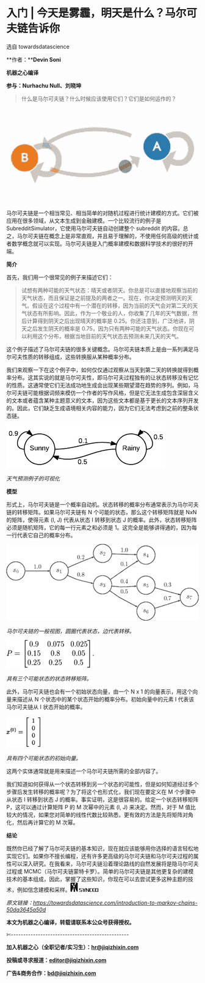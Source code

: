 # 入门 | 今天是雾霾，明天是什么？马尔可夫链告诉你

选自 towardsdatascience

**作者：****Devin Soni**

**机器之心编译**

**参与：Nurhachu Null、刘晓坤**

> 什么是马尔可夫链？什么时候应该使用它们？它们是如何运作的？

![](img/59bb2cc6e48d46d52d0ffeb2764bf61e-fs8.png)

马尔可夫链是一个相当常见、相当简单的对随机过程进行统计建模的方式。它们被应用在很多领域，从文本生成到金融建模。一个比较流行的例子是 SubredditSimulator，它使用马尔可夫链自动创建整个 subreddit 的内容。总之，马尔可夫链在概念上是非常直观，并且易于理解的，不使用任何高级的统计或者数学概念就可以实现。马尔可夫链是入门概率建模和数据科学技术的很好的开端。

**简介**

首先，我们用一个很常见的例子来描述它们：

> 试想有两种可能的天气状态：晴天或者阴天。你总是可以直接地观察当前的天气状态，而且保证是之前提及的两者之一。现在，你决定预测明天的天气。假设在这个过程中有一个潜在的转移，因为当前的天气会对第二天的天气状态有所影响。因此，作为一个敬业的人，你收集了几年的天气数据，然后计算得到阴天之后出现晴天的概率是 0.25。你还注意到，广泛地讲，阴天之后发生阴天的概率是 0.75，因为只有两种可能的天气状态。你现在可以利用这个分布，根据当地目前的天气状态去预测未来几天的天气。

这个例子描述了马尔可夫链的很多关键概念。马尔可夫链本质上是由一系列满足马尔可夫性质的转移组成，这些转换服从某种概率分布。

我们来观察一下在这个例子中，如何仅仅通过观察从当天到第二天的转换就得到概率分布。这其实说的就是马尔可夫性，即马尔可夫过程独有的让状态转移没有记忆的性质。这通常使它们无法成功地生成会出现某些期望潜在趋势的序列。例如，马尔可夫链可能根据词频来模仿一个作者的写作风格，但是它无法生成包含深层含义的文本或者蕴含某种主题意义的文本，因为这些文本都是基于更长的文本序列开发的。因此，它们缺乏生成语境相关内容的能力，因为它们无法考虑到之前的整条状态链。

![](img/e4152d3c878158061bf1cad033784768-fs8.png)

*天气预测例子的可视化*

**模型**

形式上，马尔可夫链是一个概率自动机。状态转移的概率分布通常表示为马尔可夫链的转移矩阵。如果马尔可夫链有 N 个可能的状态，那么这个转移矩阵就是 N*x*N 的矩阵，使得元素 (I, J) 代表从状态 I 转移到状态 J 的概率。此外，状态转移矩阵必须是随机矩阵，它的每一行元素之和必须是 1。这完全是能够讲得通的，因为每一行代表它自己的概率分布。

![](img/47535b2602c168373ea1d8bbeeb1498c-fs8.png)

*马尔可夫链的一般视图，圆圈代表状态，边代表转移。*

![](img/f32c0af14042db522f9253423570c5bc-fs8.png)

*具有三个可能状态的状态转移矩阵。*

此外，马尔可夫链也会有一个初始状态向量，由一个 N x 1 的向量表示，用这个向量来描述从 N 个状态中的某个状态开始的概率分布。初始向量中的元素 I 代表该马尔可夫链从 I 状态开始的概率。

![](img/10c250ecdf6d8f7734b7a38e4a2fd21a-fs8.png)

*具有四个可能状态的初始向量。*

这两个实体通常就是用来描述一个马尔可夫链所需的全部内容了。

我们知道如何获得从一个状态转移到另一个状态的可能性，但是如何知道经过多个步骤后发生转移的概率呢？为了将这个也形式化，我们现在要定义在 M 个步骤中从状态 I 转移到状态 J 的概率。事实证明，这是很容易的。给定一个状态转移矩阵 P，这可以通过计算矩阵 P 的 M 次幂中的元素 (I, J) 来决定。然而，对于 M 值比较大的情况，如果您对简单的线性代数比较熟悉，更有效的方法是先将矩阵对角化，然后再计算它的 M 次幂。

**结论**

既然你已经了解了马尔可夫链的基本知识，现在就应该能够用你选择的语言轻松地实现它们。如果你不擅长编程，还有许多更高级的马尔可夫链和马尔可夫过程的属性可以深入研究。在我看来，马尔可夫链沿着理论路线的自然发展将是隐马尔可夫过程或 MCMC（马尔可夫链蒙特卡罗）。简单的马尔可夫链是其他更复杂的建模技术的基本组成，因此，掌握了这些知识，你现在可以去尝试更多这种主题的技术，例如信念建模和采样。![](img/bdb47b22ad71d1131b586903516d7de5-fs8.png)

*原文链接：https://towardsdatascience.com/introduction-to-markov-chains-50da3645a50d*

****本文为机器之心编译，**转载请联系本公众号获得授权****。**

✄------------------------------------------------

**加入机器之心（全职记者/实习生）：hr@jiqizhixin.com**

**投稿或寻求报道：editor@jiqizhixin.com**

**广告&商务合作：bd@jiqizhixin.com**
